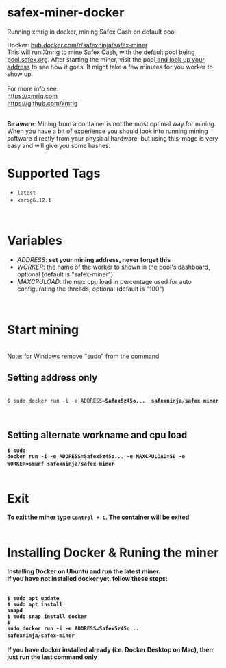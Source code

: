 # safex-miner-docker
Running xmrig in docker, mining Safex Cash on default pool

Docker: <a href="https://hub.docker.com/r/safexninja/safex-miner" target="_blank">hub.docker.com/r/safexninja/safex-miner</a><br>
This will run Xmrig to mine Safex Cash, with the default pool being <a href="https://pool.safex.org/" target="_blank">pool.safex.org</a>.
After starting the miner, visit the pool<a href="https://pool.safex.org/#worker_stats" target="_blank"> and look up your address</a> to see how it goes. It might take a few minutes for you worker to show up.<br>
<br>
For more info see: <br>
<a href="https://xmrig.com" targe="_blank">https://xmrig.com</a> <br>
<a href="https://github.com/xmrig" targe="_blank">https://github.com/xmrig</a> <br><br>


<b>Be aware</b>: Mining from a container is not the most optimal way for mining. When you have a bit of experience you should look into running mining software directly from your physical hardware, but using this image is very easy and will give you some hashes.

<h1>Supported Tags</h1>
<ul>
<li><code>latest</code></li>
<li><code>xmrig6.12.1</code></li>
</ul>
<br>
<h1>Variables</h1>
<ul>
  <li><i>ADDRESS</i>: <b>set your mining address, never forget this</b></li>
  <li><i>WORKER</i>: the name of the worker to shown in the pool's dashboard, optional (default is "safex-miner")</li>
  <li><i>MAXCPULOAD</i>: the max cpu load in percentage used for auto configurating the threads, optional (default is "100")</li>
  </ul>
<br>

<h1>Start mining</h1>
<br>
Note: for Windows remove "sudo" from the command
<br>
<h2>Setting address only</h2><br>
<code>$ sudo docker run -i -e ADDRESS=<b>Safex5z45o...<b>  safexninja/safex-miner</code>

<br><h2>Setting alternate workname and cpu load</h2>
<code>$ sudo docker run -i -e ADDRESS=<b>Safex5z45o...<b> -e MAXCPULOAD=50 -e WORKER=smurf safexninja/safex-miner</code>
<br><br>
<h1>Exit</h1>
To exit the miner type <code>Control + C</code>. The container will be exited<br>
<br>
<h1>Installing Docker & Runing the miner</h1>
Installing Docker on Ubuntu and run the latest miner.<br>
If you have not installed docker yet, follow these steps:<br><br>

<code>$ sudo apt update</code><br>
<code>$ sudo apt install snapd</code><br>
<code>$ sudo snap install docker</code><br>
<code>$ sudo docker run -i -e ADDRESS=<b>Safex5z45o...<b> safexninja/safex-miner</code><br>
<br>
If you have docker installed already (i.e. Docker Desktop on Mac), then just run the last command only
